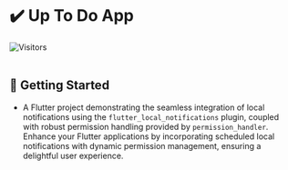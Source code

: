 # ✔️ Up To Do App

![Visitors](https://api.visitorbadge.io/api/visitors?path=Up-To-Do-App&label=People%20who%20viewed%20this%20repository&countColor=%23263759) <br> <br>

## 🚀 Getting Started

- A Flutter project demonstrating the seamless integration of local notifications using the `flutter_local_notifications` plugin, coupled with robust permission handling provided by `permission_handler`. Enhance your Flutter applications by incorporating scheduled local notifications with dynamic permission management, ensuring a delightful user experience.
